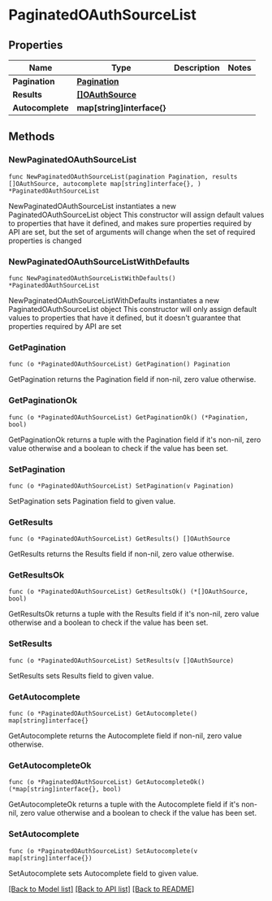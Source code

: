 # PaginatedOAuthSourceList

## Properties

Name | Type | Description | Notes
------------ | ------------- | ------------- | -------------
**Pagination** | [**Pagination**](Pagination.md) |  | 
**Results** | [**[]OAuthSource**](OAuthSource.md) |  | 
**Autocomplete** | **map[string]interface{}** |  | 

## Methods

### NewPaginatedOAuthSourceList

`func NewPaginatedOAuthSourceList(pagination Pagination, results []OAuthSource, autocomplete map[string]interface{}, ) *PaginatedOAuthSourceList`

NewPaginatedOAuthSourceList instantiates a new PaginatedOAuthSourceList object
This constructor will assign default values to properties that have it defined,
and makes sure properties required by API are set, but the set of arguments
will change when the set of required properties is changed

### NewPaginatedOAuthSourceListWithDefaults

`func NewPaginatedOAuthSourceListWithDefaults() *PaginatedOAuthSourceList`

NewPaginatedOAuthSourceListWithDefaults instantiates a new PaginatedOAuthSourceList object
This constructor will only assign default values to properties that have it defined,
but it doesn't guarantee that properties required by API are set

### GetPagination

`func (o *PaginatedOAuthSourceList) GetPagination() Pagination`

GetPagination returns the Pagination field if non-nil, zero value otherwise.

### GetPaginationOk

`func (o *PaginatedOAuthSourceList) GetPaginationOk() (*Pagination, bool)`

GetPaginationOk returns a tuple with the Pagination field if it's non-nil, zero value otherwise
and a boolean to check if the value has been set.

### SetPagination

`func (o *PaginatedOAuthSourceList) SetPagination(v Pagination)`

SetPagination sets Pagination field to given value.


### GetResults

`func (o *PaginatedOAuthSourceList) GetResults() []OAuthSource`

GetResults returns the Results field if non-nil, zero value otherwise.

### GetResultsOk

`func (o *PaginatedOAuthSourceList) GetResultsOk() (*[]OAuthSource, bool)`

GetResultsOk returns a tuple with the Results field if it's non-nil, zero value otherwise
and a boolean to check if the value has been set.

### SetResults

`func (o *PaginatedOAuthSourceList) SetResults(v []OAuthSource)`

SetResults sets Results field to given value.


### GetAutocomplete

`func (o *PaginatedOAuthSourceList) GetAutocomplete() map[string]interface{}`

GetAutocomplete returns the Autocomplete field if non-nil, zero value otherwise.

### GetAutocompleteOk

`func (o *PaginatedOAuthSourceList) GetAutocompleteOk() (*map[string]interface{}, bool)`

GetAutocompleteOk returns a tuple with the Autocomplete field if it's non-nil, zero value otherwise
and a boolean to check if the value has been set.

### SetAutocomplete

`func (o *PaginatedOAuthSourceList) SetAutocomplete(v map[string]interface{})`

SetAutocomplete sets Autocomplete field to given value.



[[Back to Model list]](../README.md#documentation-for-models) [[Back to API list]](../README.md#documentation-for-api-endpoints) [[Back to README]](../README.md)


